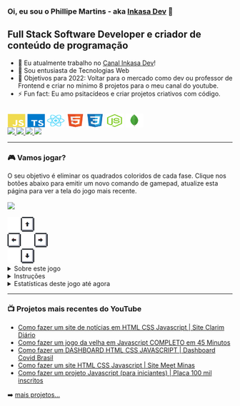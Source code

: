 ### Oi, eu sou o Phillipe Martins - aka [Inkasa Dev][youtube] 👋 

## Full Stack Software Developer e criador de conteúdo de programação

- 🔭 Eu atualmente trabalho no [Canal Inkasa Dev][youtube]!
- 🌱 Sou entusiasta de Tecnologias Web
- 🥅 Objetivos para 2022: Voltar para o mercado como dev ou professor de Frontend e criar no mínimo 8 projetos para o meu canal do youtube.
- ⚡ Fun fact: Eu amo psitacídeos e criar projetos criativos com código.

<div style="display: inline-block"><br>
  <img align="center" height="30" width="40" src="https://raw.githubusercontent.com/devicons/devicon/master/icons/javascript/javascript-plain.svg">
  <img align="center" height="30" width="40" src="https://raw.githubusercontent.com/devicons/devicon/master/icons/typescript/typescript-plain.svg">
  <img align="center" height="30" width="40" src="https://raw.githubusercontent.com/devicons/devicon/master/icons/react/react-original.svg">
  <img align="center" height="30" width="40" src="https://raw.githubusercontent.com/devicons/devicon/master/icons/html5/html5-original.svg">
  <img align="center" height="30" width="40" src="https://raw.githubusercontent.com/devicons/devicon/master/icons/css3/css3-original.svg">
  <img align="center" height="30" width="40" src="https://raw.githubusercontent.com/devicons/devicon/master/icons/nodejs/nodejs-original.svg">
  <img align="center" height="30" width="40" src="https://raw.githubusercontent.com/devicons/devicon/master/icons/mongodb/mongodb-original.svg">
</div>

<br />

<div> 
    <a href="https://www.youtube.com/inkasadev?sub_confirmation=1" target="_blank">
        <img src="https://img.shields.io/badge/YouTube-FF0000?style=for-the-badge&logo=youtube&logoColor=white" target="_blank">
    </a>
    <a href="https://instagram.com/inkasadev" target="_blank">
        <img src="https://img.shields.io/badge/-Instagram-%23E4405F?style=for-the-badge&logo=instagram&logoColor=white" target="_blank">
    </a>
    <a href="https://www.linkedin.com/in/phillipe-martins-b75b77228/" target="_blank">
        <img src="https://img.shields.io/badge/-LinkedIn-%230077B5?style=for-the-badge&logo=linkedin&logoColor=white" target="_blank">
    </a>
    <a href="https://play.google.com/store/apps/developer?id=Inkasa+Studios" target="_blank">
        <img src="https://img.shields.io/badge/Google_Play-414141?style=for-the-badge&logo=google-play&logoColor=white" target="_blank">
    </a> 
</div>

---

### 🎮 Vamos jogar?
O seu objetivo é eliminar os quadrados coloridos de cada fase. Clique nos botões abaixo para emitir um novo comando de gamepad, atualize esta página para ver a tela do jogo mais recente.<br /><br />
<img src="https://git-readme-game.herokuapp.com/api/v1/game/image" width="400"/> 
<div style="display: inline-block">
<img src="assets/blank.png" width="30"/><a href="https://git-readme-game.herokuapp.com/api/v1/game/controls?id=0"><img src="assets/up.png" width="30"/></a><br /><a href="https://git-readme-game.herokuapp.com/api/v1/game/controls?id=3"><img src="assets/left.png" width="30"/></a><img src="assets/blank.png" width="30"/><a href="https://git-readme-game.herokuapp.com/api/v1/game/controls?id=1"><img src="assets/right.png" width="30"/></a><br /><img src="assets/blank.png" width="30"/><a href="https://git-readme-game.herokuapp.com/api/v1/game/controls?id=2"><img src="assets/down.png" width="30"/></a>
</div>

<br />

<details><summary>Sobre este jogo</summary>
  
Essa seção foi desenvolvida utilizando alguns conhecimentos que eu adquiri ao longo da minha jornada, onde trabalhei por alguns anos como desenvolvedor de jogos, desenvolvedor Full Stack e também com desenvolvimento de game engines.
</details>

<details><summary>Instruções</summary>
<div style="display: flex; align-items: center; gap: 10px">
<img src="assets/start.png"> Para passar de fase, você deve terminar a partida no quadrado de Start, que é onde toda fase começa também.
</div>
<div style="display: flex; align-items: center; gap: 10px">
<img src="assets/char.png"> Esse é você.
</div>
<div style="display: flex; align-items: center; gap: 10px">
<img src="assets/red.png"> Você pode passar 1 vez nesse quadrado.
</div>
<div style="display: flex; align-items: center; gap: 10px">
<img src="assets/yellow.png"> Você pode passar 2 vezes nesse quadrado.
</div>
<div style="display: flex; align-items: center; gap: 10px">
<img src="assets/green.png"> Você pode passar 3 vezes nesse quadrado.
</div>
<div style="display: flex; align-items: center; gap: 10px">
<img src="assets/inverse.png"> Move o personagem na direção oposta à que você quer ir.
</div>
<div style="display: flex; align-items: center; gap: 10px">
<img src="assets/leap.png"> Te empurra 2 quadrados em uma certa direção.
</div>
<div style="display: flex; align-items: center; gap: 10px">
<img src="assets/teleport.png"> Move o personagem para o outro teleporte na tela (são sempre dois na fase).
</div>  

</details>

<details><summary>Estatísticas deste jogo até agora</summary>
  <img src="https://git-readme-game.herokuapp.com/api/v1/game/status" width="200" />
</details>
<!--
<details><summary>Hall da Fama</summary>
    <ul>
        <li><details><summary>Jogo Base (25 fases)</summary>
        <ol>
            <li><a href="#">Teste</a></li>
        </ol>
        </details></li>
    </ul>
</details>
-->

----

### 📺 Projetos mais recentes do YouTube

<!-- YOUTUBE:START -->
- [Como fazer um site de notícias em HTML CSS Javascript | Site Clarim Diário](https://github.com/inkasadev/clarim-diario-starter-files)
- [Como fazer um jogo da velha em Javascript COMPLETO em 45 Minutos](https://github.com/inkasadev/jogo-da-velha-starter-files)
- [Como fazer um DASHBOARD HTML CSS JAVASCRIPT | Dashboard Covid Brasil](https://github.com/inkasadev/covid-brasil-starter-files)
- [Como fazer um site HTML CSS Javascript | Site Meet Minas](https://github.com/inkasadev/meet-minas-starter-files)
- [Como fazer um projeto Javascript (para iniciantes) | Placa 100 mil inscritos](https://github.com/inkasadev/placa100k-starter-files)
<!-- YOUTUBE:END -->

➡️ [mais projetos...](https://www.youtube.com/c/InkasaDev/playlists)

[youtube]: https://youtube.com/inkasadev/videos